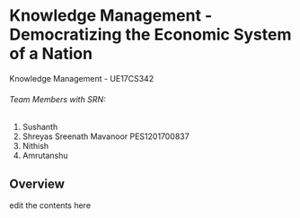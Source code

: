 # Knowledge Management - Democratizing the Economic System of a Nation

Knowledge Management - UE17CS342

###### Team Members with SRN:
1. Sushanth
2. Shreyas Sreenath Mavanoor PES1201700837
3. Nithish
4. Amrutanshu

## Overview
edit the contents here
